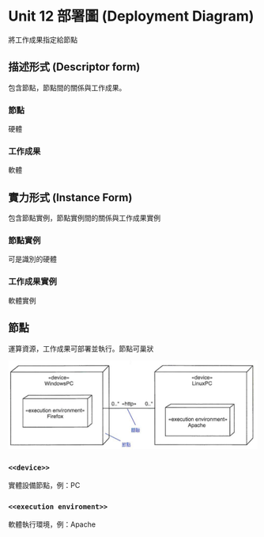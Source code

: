 # Unit 12 部署圖 (Deployment Diagram)

將工作成果指定給節點

## 描述形式 (Descriptor form)

包含節點，節點間的關係與工作成果。

### 節點

硬體

### 工作成果

軟體

## 實力形式 (Instance Form)

包含節點實例，節點實例間的關係與工作成果實例

### 節點實例

可是識別的硬體

### 工作成果實例

軟體實例

## 節點

運算資源，工作成果可部署並執行。節點可巢狀

![Nested](images/Deployment_Nested.PNG "Nested")


### `<<device>>`

實體設備節點，例：PC

### `<<execution enviroment>>`

軟體執行環境，例：Apache

